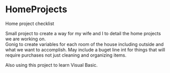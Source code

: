 # HomeProjects
Home project checklist

Small project to create a way for my wife and I to detail the home projects we are working on.  
Gonig to create variables for each room of the house including outside and what we want to accomplish.
May include a buget line int for things that will require purchases not just cleaning and organizing items.

Also using this project to learn Visual Basic.  
